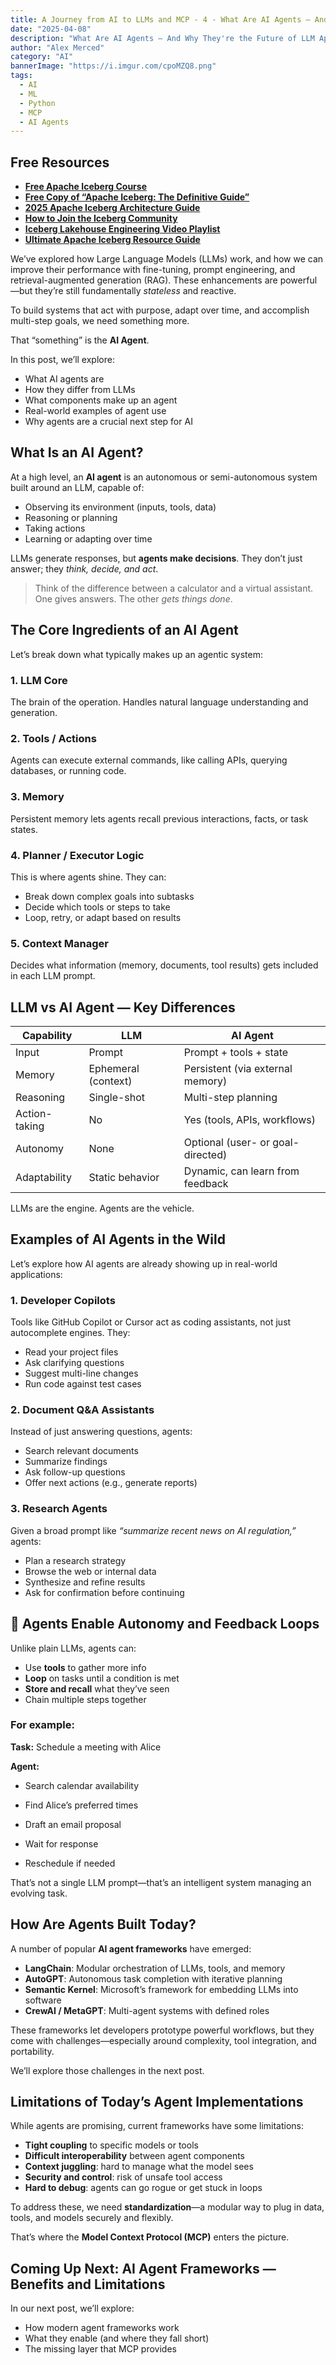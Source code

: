 ```yaml
---
title: A Journey from AI to LLMs and MCP - 4 - What Are AI Agents — And Why They're the Future of LLM Applications
date: "2025-04-08"
description: "What Are AI Agents — And Why They're the Future of LLM Applications"
author: "Alex Merced"
category: "AI"
bannerImage: "https://i.imgur.com/cpoMZQ8.png"
tags:
  - AI
  - ML
  - Python
  - MCP
  - AI Agents
---
```


## Free Resources  
- **[Free Apache Iceberg Course](https://hello.dremio.com/webcast-an-apache-iceberg-lakehouse-crash-course-reg.html?utm_source=ev_external_blog&utm_medium=influencer&utm_campaign=AItoLLMS&utm_content=alexmerced&utm_term=external_blog)**  
- **[Free Copy of “Apache Iceberg: The Definitive Guide”](https://hello.dremio.com/wp-apache-iceberg-the-definitive-guide-reg.html?utm_source=ev_external_blog&utm_medium=influencer&utm_campaign=AItoLLMS&utm_content=alexmerced&utm_term=external_blog)**  
- **[2025 Apache Iceberg Architecture Guide](https://medium.com/data-engineering-with-dremio/2025-guide-to-architecting-an-iceberg-lakehouse-9b19ed42c9de)**  
- **[How to Join the Iceberg Community](https://medium.alexmerced.blog/guide-to-finding-apache-iceberg-events-near-you-and-being-part-of-the-greater-iceberg-community-0c38ae785ddb)**  
- **[Iceberg Lakehouse Engineering Video Playlist](https://youtube.com/playlist?list=PLsLAVBjQJO0p0Yq1fLkoHvt2lEJj5pcYe&si=WTSnqjXZv6Glkc3y)**  
- **[Ultimate Apache Iceberg Resource Guide](https://medium.com/data-engineering-with-dremio/ultimate-directory-of-apache-iceberg-resources-e3e02efac62e)** 

We’ve explored how Large Language Models (LLMs) work, and how we can improve their performance with fine-tuning, prompt engineering, and retrieval-augmented generation (RAG). These enhancements are powerful—but they’re still fundamentally *stateless* and reactive.

To build systems that act with purpose, adapt over time, and accomplish multi-step goals, we need something more.

That “something” is the **AI Agent**.

In this post, we’ll explore:
- What AI agents are
- How they differ from LLMs
- What components make up an agent
- Real-world examples of agent use
- Why agents are a crucial next step for AI

## What Is an AI Agent?

At a high level, an **AI agent** is an autonomous or semi-autonomous system built around an LLM, capable of:
- Observing its environment (inputs, tools, data)
- Reasoning or planning
- Taking actions
- Learning or adapting over time

LLMs generate responses, but **agents make decisions**. They don’t just answer; they *think, decide, and act*.

> Think of the difference between a calculator and a virtual assistant. One gives answers. The other *gets things done*.

## The Core Ingredients of an AI Agent

Let’s break down what typically makes up an agentic system:

### 1. **LLM Core**
The brain of the operation. Handles natural language understanding and generation.

### 2. **Tools / Actions**
Agents can execute external commands, like calling APIs, querying databases, or running code.

### 3. **Memory**
Persistent memory lets agents recall previous interactions, facts, or task states.

### 4. **Planner / Executor Logic**
This is where agents shine. They can:
- Break down complex goals into subtasks
- Decide which tools or steps to take
- Loop, retry, or adapt based on results

### 5. **Context Manager**
Decides what information (memory, documents, tool results) gets included in each LLM prompt.

## LLM vs AI Agent — Key Differences

| Capability         | LLM                  | AI Agent                          |
|--------------------|----------------------|------------------------------------|
| Input              | Prompt               | Prompt + tools + state             |
| Memory             | Ephemeral (context)  | Persistent (via external memory)   |
| Reasoning          | Single-shot          | Multi-step planning                |
| Action-taking      | No                   | Yes (tools, APIs, workflows)       |
| Autonomy           | None                 | Optional (user- or goal-directed)  |
| Adaptability       | Static behavior      | Dynamic, can learn from feedback   |

LLMs are the engine. Agents are the vehicle.

## Examples of AI Agents in the Wild

Let’s explore how AI agents are already showing up in real-world applications:

### 1. **Developer Copilots**
Tools like GitHub Copilot or Cursor act as coding assistants, not just autocomplete engines. They:
- Read your project files
- Ask clarifying questions
- Suggest multi-line changes
- Run code against test cases

### 2. **Document Q&A Assistants**
Instead of just answering questions, agents:
- Search relevant documents
- Summarize findings
- Ask follow-up questions
- Offer next actions (e.g., generate reports)

### 3. **Research Agents**
Given a broad prompt like *“summarize recent news on AI regulation,”* agents:
- Plan a research strategy
- Browse the web or internal data
- Synthesize and refine results
- Ask for confirmation before continuing

## 🔄 Agents Enable Autonomy and Feedback Loops

Unlike plain LLMs, agents can:
- Use **tools** to gather more info
- **Loop** on tasks until a condition is met
- **Store and recall** what they’ve seen
- Chain multiple steps together

### For example:

**Task:** Schedule a meeting with Alice

**Agent:**

- Search calendar availability

- Find Alice’s preferred times

- Draft an email proposal

- Wait for response

- Reschedule if needed

That’s not a single LLM prompt—that’s an intelligent system managing an evolving task.


## How Are Agents Built Today?

A number of popular **AI agent frameworks** have emerged:

- **LangChain**: Modular orchestration of LLMs, tools, and memory
- **AutoGPT**: Autonomous task completion with iterative planning
- **Semantic Kernel**: Microsoft’s framework for embedding LLMs into software
- **CrewAI / MetaGPT**: Multi-agent systems with defined roles

These frameworks let developers prototype powerful workflows, but they come with challenges—especially around complexity, tool integration, and portability.

We’ll explore those challenges in the next post.

## Limitations of Today’s Agent Implementations

While agents are promising, current frameworks have some limitations:
- **Tight coupling** to specific models or tools
- **Difficult interoperability** between agent components
- **Context juggling**: hard to manage what the model sees
- **Security and control**: risk of unsafe tool access
- **Hard to debug**: agents can go rogue or get stuck in loops

To address these, we need **standardization**—a modular way to plug in data, tools, and models securely and flexibly.

That’s where the **Model Context Protocol (MCP)** enters the picture.


## Coming Up Next: AI Agent Frameworks — Benefits and Limitations

In our next post, we’ll explore:
- How modern agent frameworks work
- What they enable (and where they fall short)
- The missing layer that MCP provides
